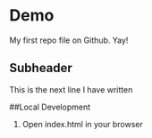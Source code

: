 # Demo

My first repo file on Github. Yay!

## Subheader

This is the next line I have written

##Local Development

1. Open index.html in your browser